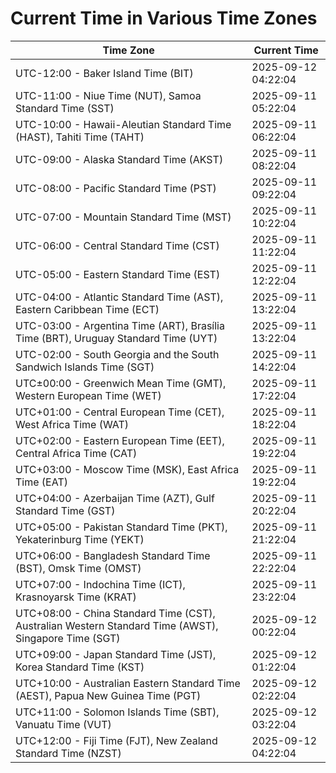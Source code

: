 # Current Time in Various Time Zones

| Time Zone | Current Time |
|-----------|--------------|
| UTC-12:00 - Baker Island Time (BIT) | 2025-09-12 04:22:04 |
| UTC-11:00 - Niue Time (NUT), Samoa Standard Time (SST) | 2025-09-11 05:22:04 |
| UTC-10:00 - Hawaii-Aleutian Standard Time (HAST), Tahiti Time (TAHT) | 2025-09-11 06:22:04 |
| UTC-09:00 - Alaska Standard Time (AKST) | 2025-09-11 08:22:04 |
| UTC-08:00 - Pacific Standard Time (PST) | 2025-09-11 09:22:04 |
| UTC-07:00 - Mountain Standard Time (MST) | 2025-09-11 10:22:04 |
| UTC-06:00 - Central Standard Time (CST) | 2025-09-11 11:22:04 |
| UTC-05:00 - Eastern Standard Time (EST) | 2025-09-11 12:22:04 |
| UTC-04:00 - Atlantic Standard Time (AST), Eastern Caribbean Time (ECT) | 2025-09-11 13:22:04 |
| UTC-03:00 - Argentina Time (ART), Brasília Time (BRT), Uruguay Standard Time (UYT) | 2025-09-11 13:22:04 |
| UTC-02:00 - South Georgia and the South Sandwich Islands Time (SGT) | 2025-09-11 14:22:04 |
| UTC±00:00 - Greenwich Mean Time (GMT), Western European Time (WET) | 2025-09-11 17:22:04 |
| UTC+01:00 - Central European Time (CET), West Africa Time (WAT) | 2025-09-11 18:22:04 |
| UTC+02:00 - Eastern European Time (EET), Central Africa Time (CAT) | 2025-09-11 19:22:04 |
| UTC+03:00 - Moscow Time (MSK), East Africa Time (EAT) | 2025-09-11 19:22:04 |
| UTC+04:00 - Azerbaijan Time (AZT), Gulf Standard Time (GST) | 2025-09-11 20:22:04 |
| UTC+05:00 - Pakistan Standard Time (PKT), Yekaterinburg Time (YEKT) | 2025-09-11 21:22:04 |
| UTC+06:00 - Bangladesh Standard Time (BST), Omsk Time (OMST) | 2025-09-11 22:22:04 |
| UTC+07:00 - Indochina Time (ICT), Krasnoyarsk Time (KRAT) | 2025-09-11 23:22:04 |
| UTC+08:00 - China Standard Time (CST), Australian Western Standard Time (AWST), Singapore Time (SGT) | 2025-09-12 00:22:04 |
| UTC+09:00 - Japan Standard Time (JST), Korea Standard Time (KST) | 2025-09-12 01:22:04 |
| UTC+10:00 - Australian Eastern Standard Time (AEST), Papua New Guinea Time (PGT) | 2025-09-12 02:22:04 |
| UTC+11:00 - Solomon Islands Time (SBT), Vanuatu Time (VUT) | 2025-09-12 03:22:04 |
| UTC+12:00 - Fiji Time (FJT), New Zealand Standard Time (NZST) | 2025-09-12 04:22:04 |
